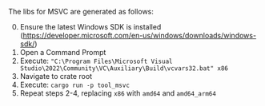 The libs for MSVC are generated as follows:

0. Ensure the latest Windows SDK is installed (https://developer.microsoft.com/en-us/windows/downloads/windows-sdk/)
1. Open a Command Prompt
2. Execute: `"C:\Program Files\Microsoft Visual Studio\2022\Community\VC\Auxiliary\Build\vcvars32.bat" x86`
3. Navigate to crate root
4. Execute: `cargo run -p tool_msvc`
5. Repeat steps 2-4, replacing `x86` with `amd64` and `amd64_arm64`
